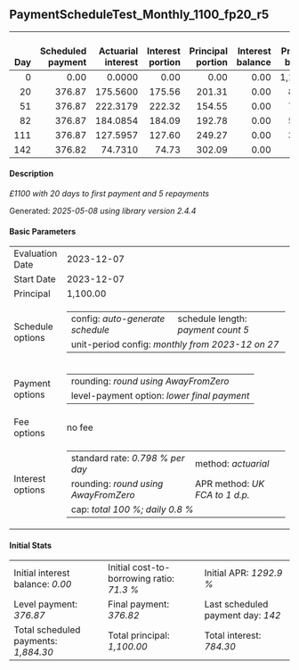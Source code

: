 <h2>PaymentScheduleTest_Monthly_1100_fp20_r5</h2>
<table>
    <thead style="vertical-align: bottom;">
        <th style="text-align: right;">Day</th>
        <th style="text-align: right;">Scheduled payment</th>
        <th style="text-align: right;">Actuarial interest</th>
        <th style="text-align: right;">Interest portion</th>
        <th style="text-align: right;">Principal portion</th>
        <th style="text-align: right;">Interest balance</th>
        <th style="text-align: right;">Principal balance</th>
        <th style="text-align: right;">Total actuarial interest</th>
        <th style="text-align: right;">Total interest</th>
        <th style="text-align: right;">Total principal</th>
    </thead>
    <tr style="text-align: right;">
        <td class="ci00">0</td>
        <td class="ci01" style="white-space: nowrap;">0.00</td>
        <td class="ci02">0.0000</td>
        <td class="ci03">0.00</td>
        <td class="ci04">0.00</td>
        <td class="ci05">0.00</td>
        <td class="ci06">1,100.00</td>
        <td class="ci07">0.0000</td>
        <td class="ci08">0.00</td>
        <td class="ci09">0.00</td>
    </tr>
    <tr style="text-align: right;">
        <td class="ci00">20</td>
        <td class="ci01" style="white-space: nowrap;">376.87</td>
        <td class="ci02">175.5600</td>
        <td class="ci03">175.56</td>
        <td class="ci04">201.31</td>
        <td class="ci05">0.00</td>
        <td class="ci06">898.69</td>
        <td class="ci07">175.5600</td>
        <td class="ci08">175.56</td>
        <td class="ci09">201.31</td>
    </tr>
    <tr style="text-align: right;">
        <td class="ci00">51</td>
        <td class="ci01" style="white-space: nowrap;">376.87</td>
        <td class="ci02">222.3179</td>
        <td class="ci03">222.32</td>
        <td class="ci04">154.55</td>
        <td class="ci05">0.00</td>
        <td class="ci06">744.14</td>
        <td class="ci07">397.8779</td>
        <td class="ci08">397.88</td>
        <td class="ci09">355.86</td>
    </tr>
    <tr style="text-align: right;">
        <td class="ci00">82</td>
        <td class="ci01" style="white-space: nowrap;">376.87</td>
        <td class="ci02">184.0854</td>
        <td class="ci03">184.09</td>
        <td class="ci04">192.78</td>
        <td class="ci05">0.00</td>
        <td class="ci06">551.36</td>
        <td class="ci07">581.9633</td>
        <td class="ci08">581.97</td>
        <td class="ci09">548.64</td>
    </tr>
    <tr style="text-align: right;">
        <td class="ci00">111</td>
        <td class="ci01" style="white-space: nowrap;">376.87</td>
        <td class="ci02">127.5957</td>
        <td class="ci03">127.60</td>
        <td class="ci04">249.27</td>
        <td class="ci05">0.00</td>
        <td class="ci06">302.09</td>
        <td class="ci07">709.5590</td>
        <td class="ci08">709.57</td>
        <td class="ci09">797.91</td>
    </tr>
    <tr style="text-align: right;">
        <td class="ci00">142</td>
        <td class="ci01" style="white-space: nowrap;">376.82</td>
        <td class="ci02">74.7310</td>
        <td class="ci03">74.73</td>
        <td class="ci04">302.09</td>
        <td class="ci05">0.00</td>
        <td class="ci06">0.00</td>
        <td class="ci07">784.2900</td>
        <td class="ci08">784.30</td>
        <td class="ci09">1,100.00</td>
    </tr>
</table>
<h4>Description</h4>
<p><i>£1100 with 20 days to first payment and 5 repayments</i></p>
<p>Generated: <i>2025-05-08 using library version 2.4.4</i></p>
<h4>Basic Parameters</h4>
<table>
    <tr>
        <td>Evaluation Date</td>
        <td>2023-12-07</td>
    </tr>
    <tr>
        <td>Start Date</td>
        <td>2023-12-07</td>
    </tr>
    <tr>
        <td>Principal</td>
        <td>1,100.00</td>
    </tr>
    <tr>
        <td>Schedule options</td>
        <td>
            <table>
                <tr>
                    <td>config: <i>auto-generate schedule</i></td>
                    <td>schedule length: <i><i>payment count</i> 5</i></td>
                </tr>
                <tr>
                    <td colspan="2" style="white-space: nowrap;">unit-period config: <i>monthly from 2023-12 on 27</i></td>
                </tr>
            </table>
        </td>
    </tr>
    <tr>
        <td>Payment options</td>
        <td>
            <table>
                <tr>
                    <td>rounding: <i>round using AwayFromZero</i></td>
                </tr>
                <tr>
                    <td>level-payment option: <i>lower&nbsp;final&nbsp;payment</i></td>
                </tr>
            </table>
        </td>
    </tr>
    <tr>
        <td>Fee options</td>
        <td>no fee
        </td>
    </tr>
    <tr>
        <td>Interest options</td>
        <td>
            <table>
                <tr>
                    <td>standard rate: <i>0.798 % per day</i></td>
                    <td>method: <i>actuarial</i></td>
                </tr>
                <tr>
                    <td>rounding: <i>round using AwayFromZero</i></td>
                    <td>APR method: <i>UK FCA to 1 d.p.</i></td>
                </tr>
                <tr>
                    <td colspan="2">cap: <i>total 100 %; daily 0.8 %</td>
                </tr>
            </table>
        </td>
    </tr>
</table>
<h4>Initial Stats</h4>
<table>
    <tr>
        <td>Initial interest balance: <i>0.00</i></td>
        <td>Initial cost-to-borrowing ratio: <i>71.3 %</i></td>
        <td>Initial APR: <i>1292.9 %</i></td>
    </tr>
    <tr>
        <td>Level payment: <i>376.87</i></td>
        <td>Final payment: <i>376.82</i></td>
        <td>Last scheduled payment day: <i>142</i></td>
    </tr>
    <tr>
        <td>Total scheduled payments: <i>1,884.30</i></td>
        <td>Total principal: <i>1,100.00</i></td>
        <td>Total interest: <i>784.30</i></td>
    </tr>
</table>